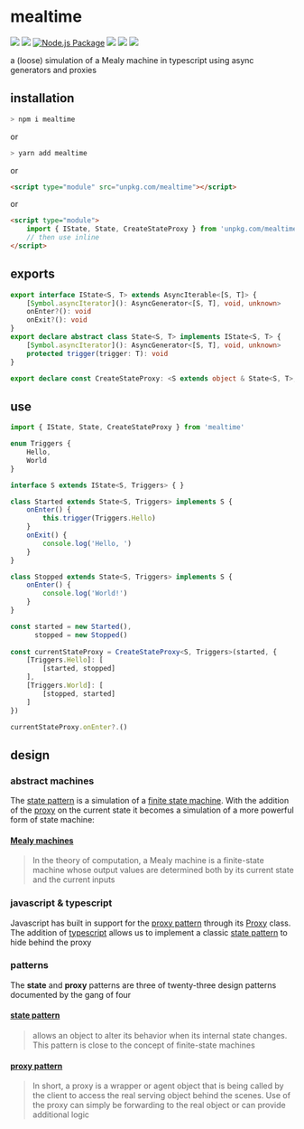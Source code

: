 # mealtime
[![](https://badgen.net/packagephobia/install/mealtime)](#) [![](https://badgen.net/badge/license/MIT/blue)](#) [![Node.js Package](https://github.com/domrally/mealtime/actions/workflows/npm-publish.yml/badge.svg)](https://github.com/domrally/mealtime/actions/workflows/npm-publish.yml) [![](https://badgen.net/github/tag/domrally/mealtime)](#) [![](https://badgen.net/snyk/domrally/mealtime)](#) [![](https://badgen.net/badge/icon/typescript?icon=typescript&label)](#)

a (loose) simulation of a Mealy machine in typescript using async generators and proxies

## installation
```bash
> npm i mealtime
```
or 
```bash
> yarn add mealtime
```
or 
```html
<script type="module" src="unpkg.com/mealtime"></script>
```
or
```html
<script type="module">
    import { IState, State, CreateStateProxy } from 'unpkg.com/mealtime'	
    // then use inline
</script>
```

## exports
```typescript
export interface IState<S, T> extends AsyncIterable<[S, T]> {
    [Symbol.asyncIterator](): AsyncGenerator<[S, T], void, unknown>
    onEnter?(): void
    onExit?(): void
}
export declare abstract class State<S, T> implements IState<S, T> {
    [Symbol.asyncIterator](): AsyncGenerator<[S, T], void, unknown>
    protected trigger(trigger: T): void
}

export declare const CreateStateProxy: <S extends object & State<S, T>, T extends number>(initialState: S, transitions: Transitions<S>) => S & AsyncIterable<S>
```

## use
```typescript
import { IState, State, CreateStateProxy } from 'mealtime'

enum Triggers {
    Hello,
    World
}

interface S extends IState<S, Triggers> { }

class Started extends State<S, Triggers> implements S {
    onEnter() {
        this.trigger(Triggers.Hello)
    }
    onExit() {
        console.log('Hello, ')
    }
}

class Stopped extends State<S, Triggers> implements S {
    onEnter() {
        console.log('World!')
    }
}

const started = new Started(),
      stopped = new Stopped()
      
const currentStateProxy = CreateStateProxy<S, Triggers>(started, {
    [Triggers.Hello]: [
        [started, stopped]
    ],
    [Triggers.World]: [
        [stopped, started]
    ]
})

currentStateProxy.onEnter?.()
```

## design

### abstract machines
The [state pattern](https://en.wikipedia.org/wiki/State_pattern) is a simulation of a [finite state machine](https://en.wikipedia.org/wiki/Finite-state_machine#Transducers). With the addition of the [proxy](https://developer.mozilla.org/en-US/docs/Web/JavaScript/Reference/Global_Objects/Proxy) on the current state it becomes a simulation of a more powerful form of state machine:

#### [Mealy machines](https://en.wikipedia.org/wiki/Mealy_machine)
> In the theory of computation, 
> a Mealy machine is a finite-state machine 
> whose output values are determined both by 
> its current state and the current inputs


### javascript & typescript
Javascript has built in support for the [proxy pattern](https://en.wikipedia.org/wiki/Proxy_pattern) through its [Proxy](https://developer.mozilla.org/en-US/docs/Web/JavaScript/Reference/Global_Objects/Proxy) class. The addition of [typescript](https://www.typescriptlang.org/) allows us to implement a classic [state pattern](https://en.wikipedia.org/wiki/State_pattern) to hide behind the proxy


### patterns
The **state** and **proxy** patterns 
are three of twenty-three design patterns documented 
by the gang of four

#### [state pattern](https://en.wikipedia.org/wiki/State_pattern)
> allows an object to alter its behavior 
> when its internal state changes.
> This pattern is close to
> the concept of finite-state machines

#### [proxy pattern](https://en.wikipedia.org/wiki/Proxy_pattern)
> In short, a proxy is a wrapper or agent object 
> that is being called by the client 
> to access the real serving object behind the scenes.
> Use of the proxy can simply be forwarding to the real object
> or can provide additional logic
